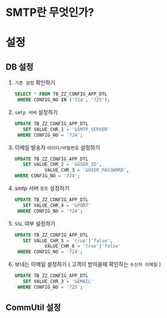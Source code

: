 # SMTP란 무엇인가?


# 설정
## DB 설정
1. `기존 설정` 확인하기
    ```sql
    SELECT * FROM TB_ZZ_CONFIG_APP_DTL
     WHERE CONFIG_NO IN ('724', '725');
    ```
2. `smtp 서버` 설정하기
    ```sql
    UPDATE TB_ZZ_CONFIG_APP_DTL
       SET VALUE_CHR_1 = '&SMTP_SERVER'
     WHERE CONFIG_NO = '724';
    ```
3. 이메일 발송자 `아이디/비밀번호` 설정하기
    ```sql
    UPDATE TB_ZZ_CONFIG_APP_DTL
       SET VALUE_CHR_2 = '&USER_ID',
               VALUE_CHR_3 = '&USER_PASSWORD',
    WHERE CONFIG_NO = '724';
    ```
4. smtp 서버 `포트` 설정하기
    ```sql
    UPDATE TB_ZZ_CONFIG_APP_DTL
       SET VALUE_CHR_4 = '&PORT'
     WHERE CONFIG_NO = '724';
    ```
5. `SSL` 여부 설정하기
    ```sql
    UPDATE TB_ZZ_CONFIG_APP_DTL
       SET VALUE_CHR_5 = 'true'|'false',
               VALUE_CHR_6 = 'true'|'false'
     WHERE CONFIG_NO = '724';
    ```
6. 보내는 이메일 설정하기 ( 고객이 받아을때 확인하는 `수신자 이메일` )
    ```sql
    UPDATE TB_ZZ_CONFIG_APP_DTL
       SET VALUE_CHR_3 = '&EMAIL'
     WHERE CONFIG_NO = '725';
    ```

## CommUtil 설정